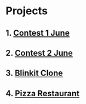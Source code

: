 # Projects

## 1. [Contest 1 June](https://gaurav-singh-panwar.github.io/AccioJob/Frontend-1/Contest_1_June/)

## 2. [Contest 2 June](https://gaurav-singh-panwar.github.io/AccioJob/Frontend-1/Contest_2_June/)

## 3. [Blinkit Clone](https://gaurav-singh-panwar.github.io/AccioJob/Frontend-1/Blinkit_Clone/)

## 4. [Pizza Restaurant](https://gaurav-singh-panwar.github.io/AccioJob/Frontend-1/Pizza_Restaurent/)
